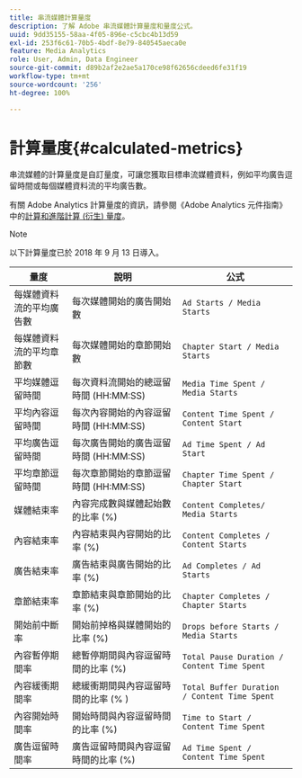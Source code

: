 ```yaml
---
title: 串流媒體計算量度
description: 了解 Adobe 串流媒體計算量度和量度公式。
uuid: 9dd35155-58aa-4f05-896e-c5cbc4b13d59
exl-id: 253f6c61-70b5-4bdf-8e79-840545aeca0e
feature: Media Analytics
role: User, Admin, Data Engineer
source-git-commit: d89b2af2e2ae5a170ce98f62656cdeed6fe31f19
workflow-type: tm+mt
source-wordcount: '256'
ht-degree: 100%

---
```


# 計算量度{#calculated-metrics}

串流媒體的計算量度是自訂量度，可讓您獲取目標串流媒體資料，例如平均廣告逗留時間或每個媒體資料流的平均廣告數。

有關 Adobe Analytics 計算量度的資訊，請參閱《Adobe Analytics 元件指南》中的[計算和進階計算 (衍生) 量度](https://experienceleague.adobe.com/docs/analytics/components/calculated-metrics/cm-overview.html?lang=en)。

>[!NOTE]
>
>以下計算量度已於 2018 年 9 月 13 日導入。

| 量度 | 說明 | 公式 |
|---|---|---|
| 每媒體資料流的平均廣告數 | 每次媒體開始的廣告開始數 | `Ad Starts / Media Starts` |
| 每媒體資料流的平均章節數 | 每次媒體開始的章節開始數 | `Chapter Start / Media Starts` |
| 平均媒體逗留時間 | 每次資料流開始的總逗留時間 (HH:MM:SS) | `Media Time Spent / Media Starts` |
| 平均內容逗留時間 | 每次內容開始的內容逗留時間 (HH:MM:SS) | `Content Time Spent / Content Start` |
| 平均廣告逗留時間 | 每次廣告開始的廣告逗留時間 (HH:MM:SS) | `Ad Time Spent / Ad Start` |
| 平均章節逗留時間 | 每次章節開始的章節逗留時間 (HH:MM:SS) | `Chapter Time Spent / Chapter Start` |
| 媒體結束率 | 內容完成數與媒體起始數的比率 (%) | `Content Completes/ Media Starts` |
| 內容結束率 | 內容結束與內容開始的比率 (%) | `Content Completes / Content Starts` |
| 廣告結束率 | 廣告結束與廣告開始的比率 (%) | `Ad Completes / Ad Starts` |
| 章節結束率 | 章節結束與章節開始的比率 (%) | `Chapter Completes / Chapter Starts` |
| 開始前中斷率 | 開始前掉格與媒體開始的比率 (%) | `Drops before Starts / Media Starts` |
| 內容暫停期間率 | 總暫停期間與內容逗留時間的比率 (%) | `Total Pause Duration / Content Time Spent` |
| 內容緩衝期間率 | 總緩衝期間與內容逗留時間的比率 (% ) | `Total Buffer Duration / Content Time Spent` |
| 內容開始時間率 | 開始時間與內容逗留時間的比率 (%) | `Time to Start / Content Time Spent` |
| 廣告逗留時間率 | 廣告逗留時間與內容逗留時間的比率 (%) | `Ad Time Spent / Content Time Spent` |
